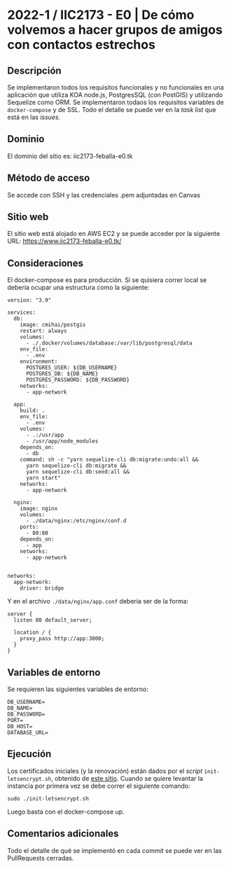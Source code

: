 # 2022-1 / IIC2173 - E0 | De cómo volvemos a hacer grupos de amigos con contactos estrechos

## Descripción
Se implementaron todos los requisitos funcionales y no funcionales en una aplicación que utiliza KOA node.js, PostgresSQL (con PostGIS) y utilizando Sequelize como ORM. Se implementaron todaos los requisitos variables de `docker-compose` y de SSL. Todo el detalle se puede ver en la _task list_ que está en las _issues_.

## Dominio
El dominio del sitio es: iic2173-feballa-e0.tk

## Método de acceso
Se accede con SSH y las credenciales .pem adjuntadas en Canvas

## Sitio web
El sitio web está alojado en AWS EC2 y se puede acceder por la siguiente URL: https://www.iic2173-feballa-e0.tk/

## Consideraciones
El docker-compose es para producción. Si se quisiera correr local se debería ocupar una estructura como la siguiente:
```
version: "3.9"

services:
  db:
    image: cmihai/postgis
    restart: always
    volumes:
      - ./.docker/volumes/database:/var/lib/postgresql/data
    env_file:
      - .env
    environment:
      POSTGRES_USER: ${DB_USERNAME}
      POSTGRES_DB: ${DB_NAME}
      POSTGRES_PASSWORD: ${DB_PASSWORD}
    networks:                 
      - app-network

  app:
    build: .
    env_file:
      - .env
    volumes: 
      - .:/usr/app
      - /usr/app/node_modules
    depends_on:
      - db
    command: sh -c "yarn sequelize-cli db:migrate:undo:all && 
      yarn sequelize-cli db:migrate &&
      yarn sequelize-cli db:seed:all &&
      yarn start"
    networks:
      - app-network

  nginx:
    image: nginx
    volumes:
      - ./data/nginx:/etc/nginx/conf.d
    ports:
      - 80:80
    depends_on:
      - app
    networks:
      - app-network


networks:                     
  app-network:
    driver: bridge
```

Y en el archivo `./data/nginx/app.conf` debería ser de la forma:
```
server {
  listen 80 default_server;

  location / {
    proxy_pass http://app:3000;
  }
}
```

## Variables de entorno
Se requieren las siguientes variables de entorno:
```
DB_USERNAME=
DB_NAME=
DB_PASSWORD=
PORT=
DB_HOST=
DATABASE_URL=
```

## Ejecución
Los certificados iniciales (y la renovación) están dados por el _script_ `init-letsencrypt.sh`, obtenido de [este sitio](https://pentacent.medium.com/nginx-and-lets-encrypt-with-docker-in-less-than-5-minutes-b4b8a60d3a71). Cuando se quiere levantar la instancia por primera vez se debe correr el siguiente comando:
```
sudo ./init-letsencrypt.sh
```
Luego basta con el docker-compose up.

## Comentarios adicionales
Todo el detalle de qué se implementó en cada _commit_ se puede ver en las PullRequests cerradas.
